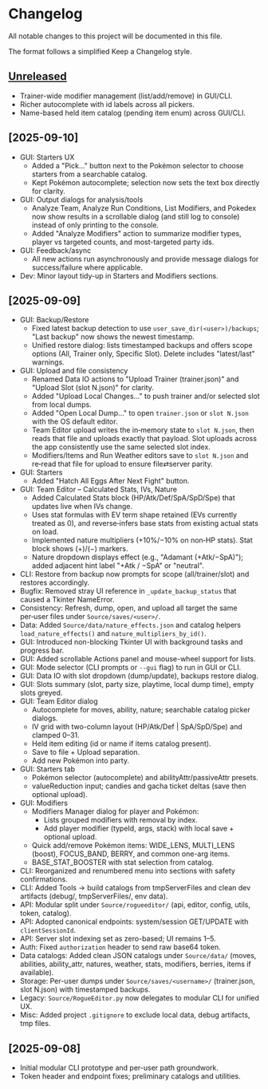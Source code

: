 # Changelog

All notable changes to this project will be documented in this file.

The format follows a simplified Keep a Changelog style.

## [Unreleased]
- Trainer-wide modifier management (list/add/remove) in GUI/CLI.
- Richer autocomplete with id labels across all pickers.
- Name-based held item catalog (pending item enum) across GUI/CLI.

## [2025-09-10]
- GUI: Starters UX
  - Added a "Pick..." button next to the Pokémon selector to choose starters from a searchable catalog.
  - Kept Pokémon autocomplete; selection now sets the text box directly for clarity.
- GUI: Output dialogs for analysis/tools
  - Analyze Team, Analyze Run Conditions, List Modifiers, and Pokedex now show results in a scrollable dialog (and still log to console) instead of only printing to the console.
  - Added "Analyze Modifiers" action to summarize modifier types, player vs targeted counts, and most-targeted party ids.
- GUI: Feedback/async
  - All new actions run asynchronously and provide message dialogs for success/failure where applicable.
- Dev: Minor layout tidy-up in Starters and Modifiers sections.

## [2025-09-09]
- GUI: Backup/Restore
  - Fixed latest backup detection to use `user_save_dir(<user>)/backups`; "Last backup" now shows the newest timestamp.
  - Unified restore dialog: lists timestamped backups and offers scope options (All, Trainer only, Specific Slot). Delete includes "latest/last" warnings.
- GUI: Upload and file consistency
  - Renamed Data IO actions to "Upload Trainer (trainer.json)" and "Upload Slot (slot N.json)" for clarity.
  - Added "Upload Local Changes..." to push trainer and/or selected slot from local dumps.
  - Added "Open Local Dump..." to open `trainer.json` or `slot N.json` with the OS default editor.
  - Team Editor upload writes the in‑memory state to `slot N.json`, then reads that file and uploads exactly that payload. Slot uploads across the app consistently use the same selected slot index.
  - Modifiers/Items and Run Weather editors save to `slot N.json` and re‑read that file for upload to ensure file⇄server parity.
- GUI: Starters
  - Added "Hatch All Eggs After Next Fight" button.
- GUI: Team Editor – Calculated Stats, IVs, Nature
  - Added Calculated Stats block (HP/Atk/Def/SpA/SpD/Spe) that updates live when IVs change.
  - Uses stat formulas with EV term shape retained (EVs currently treated as 0), and reverse‑infers base stats from existing actual stats on load.
  - Implemented nature multipliers (+10%/−10% on non‑HP stats). Stat block shows (+)/(−) markers.
  - Nature dropdown displays effect (e.g., "Adamant (+Atk/−SpA)"); added adjacent hint label "+Atk / −SpA" or "neutral".
- CLI: Restore from backup now prompts for scope (all/trainer/slot) and restores accordingly.
- Bugfix: Removed stray UI reference in `_update_backup_status` that caused a Tkinter NameError.
- Consistency: Refresh, dump, open, and upload all target the same per‑user files under `Source/saves/<user>/`.
- Data: Added `Source/data/nature_effects.json` and catalog helpers `load_nature_effects()` and `nature_multipliers_by_id()`.
- GUI: Introduced non-blocking Tkinter UI with background tasks and progress bar.
- GUI: Added scrollable Actions panel and mouse-wheel support for lists.
- GUI: Mode selector (CLI prompts or `--gui` flag) to run in GUI or CLI.
- GUI: Data IO with slot dropdown (dump/update), backups restore dialog.
- GUI: Slots summary (slot, party size, playtime, local dump time), empty slots greyed.
- GUI: Team Editor dialog
  - Autocomplete for moves, ability, nature; searchable catalog picker dialogs.
  - IV grid with two-column layout (HP/Atk/Def | SpA/SpD/Spe) and clamped 0–31.
  - Held item editing (id or name if items catalog present).
  - Save to file + Upload separation.
  - Add new Pokémon into party.
- GUI: Starters tab
  - Pokémon selector (autocomplete) and abilityAttr/passiveAttr presets.
  - valueReduction input; candies and gacha ticket deltas (save then optional upload).
- GUI: Modifiers
  - Modifiers Manager dialog for player and Pokémon:
    - Lists grouped modifiers with removal by index.
    - Add player modifier (typeId, args, stack) with local save + optional upload.
  - Quick add/remove Pokémon items: WIDE_LENS, MULTI_LENS (boost), FOCUS_BAND, BERRY, and common one-arg items.
  - BASE_STAT_BOOSTER with stat selection from catalog.
- CLI: Reorganized and renumbered menu into sections with safety confirmations.
- CLI: Added Tools → build catalogs from tmpServerFiles and clean dev artifacts (debug/, tmpServerFiles/, env data).
- API: Modular split under `Source/rogueeditor/` (api, editor, config, utils, token, catalog).
- API: Adopted canonical endpoints: system/session GET/UPDATE with `clientSessionId`.
- API: Server slot indexing set as zero-based; UI remains 1–5.
- Auth: Fixed `authorization` header to send raw base64 token.
- Data catalogs: Added clean JSON catalogs under `Source/data/` (moves, abilities, ability_attr, natures, weather, stats, modifiers, berries, items if available).
- Storage: Per-user dumps under `Source/saves/<username>/` (trainer.json, slot N.json) with timestamped backups.
- Legacy: `Source/RogueEditor.py` now delegates to modular CLI for unified UX.
- Misc: Added project `.gitignore` to exclude local data, debug artifacts, tmp files.

## [2025-09-08]
- Initial modular CLI prototype and per-user path groundwork.
- Token header and endpoint fixes; preliminary catalogs and utilities.

[Unreleased]: ongoing

